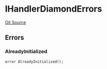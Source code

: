 # IHandlerDiamondErrors
[Git Source](https://github.com/thrackle-io/tron/blob/81b80009ad5682c206d626e3be15fff689d615e0/src/common/IErrors.sol)


## Errors
### AlreadyInitialized

```solidity
error AlreadyInitialized();
```

